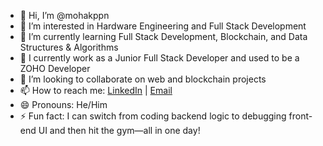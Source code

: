 - 👋 Hi, I’m @mohakppn  
- 👀 I’m interested in Hardware Engineering and Full Stack Development  
- 🌱 I’m currently learning Full Stack Development, Blockchain, and Data Structures & Algorithms  
- 💼 I currently work as a Junior Full Stack Developer and used to be a ZOHO Developer  
- 💞️ I’m looking to collaborate on web and blockchain projects  
- 📫 How to reach me: [LinkedIn](https://www.linkedin.com/in/mohaksharmap/) | [Email](mohak@ppnsolutions.com)  
- 😄 Pronouns: He/Him  
- ⚡ Fun fact: I can switch from coding backend logic to debugging front-end UI and then hit the gym—all in one day!  
